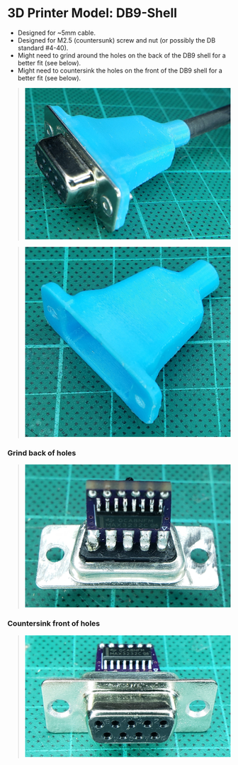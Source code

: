 # 3D Printer Model: DB9-Shell

- Designed for ~5mm cable.
- Designed for M2.5 (countersunk) screw and nut (or possibly the DB standard #4-40).
- Might need to grind around the holes on the back of the DB9 shell for a better fit (see below).
- Might need to countersink the holes on the front of the DB9 shell for a better fit (see below).

> ![Installed](https://github.com/serisman/HIDman-mini/blob/main/pictures/DB9-to-TTL%20-%20Shell%20Installed.jpg?raw=true)

> ![3D Printed](https://github.com/serisman/HIDman-mini/blob/main/3D%20Printer%20Models/DB9-Shell/DB9-Shell.jpg?raw=true)

### Grind back of holes
> ![Grind back](https://github.com/serisman/HIDman-mini/blob/main/pictures/DB9%20-%20grind%20back.jpg?raw=true)

### Countersink front of holes
> ![Countersink front](https://github.com/serisman/HIDman-mini/blob/main/pictures/DB9%20-%20countersink%20front.jpg?raw=true)
